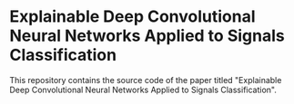 # Explainable Deep Convolutional Neural Networks Applied to Signals Classification
This repository contains the source code of the paper titled "Explainable Deep Convolutional Neural Networks Applied to Signals Classification".
